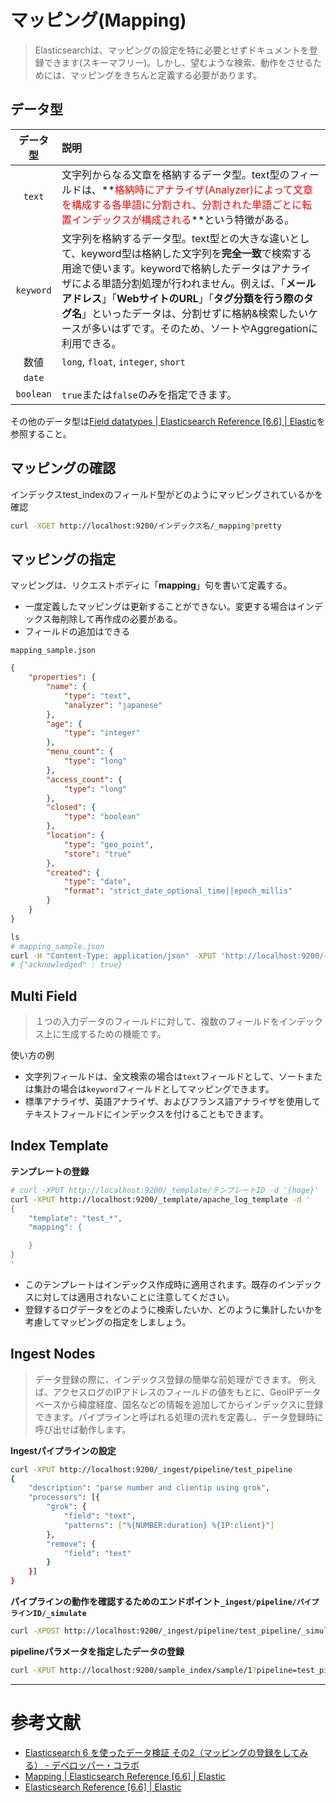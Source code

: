 # マッピング(Mapping)
> Elasticsearchは、マッピングの設定を特に必要とせずドキュメントを登録できます(スキーマフリー)。しかし、望むような検索、動作をさせるためには、マッピングをきちんと定義する必要があります。

## データ型

| データ型 | 説明 |
|:-------:|:-----|
| `text` | 文字列からなる文章を格納するデータ型。text型のフィールドは、**<font color="red">格納時にアナライザ(Analyzer)によって文章を構成する各単語に分割され、分割された単語ごとに転置インデックスが構成される</font>**という特徴がある。 |
| `keyword` | 文字列を格納するデータ型。text型との大きな違いとして、keyword型は格納した文字列を**完全一致**で検索する用途で使います。keywordで格納したデータはアナライザによる単語分割処理が行われません。例えば、「**メールアドレス**」「**WebサイトのURL**」「**タグ分類を行う際のタグ名**」といったデータは、分割せずに格納&検索したいケースが多いはずです。そのため、ソートやAggregationに利用できる。 |
| 数値 | `long`, `float`, `integer`, `short` |
| `date` |  |
| `boolean` | `true`または`false`のみを指定できます。 |

その他のデータ型は[Field datatypes | Elasticsearch Reference [6.6] | Elastic](https://www.elastic.co/guide/en/elasticsearch/reference/current/mapping-types.html)を参照すること。

## マッピングの確認
インデックスtest_indexのフィールド型がどのようにマッピングされているかを確認
```bash
curl -XGET http://localhost:9200/インデックス名/_mapping?pretty
```

## マッピングの指定
マッピングは、リクエストボディに「**mapping**」句を書いて定義する。

 - 一度定義したマッピングは更新することができない。変更する場合はインデックス毎削除して再作成の必要がある。
 - フィールドの追加はできる

`mapping_sample.json`
```json
{
    "properties": {
        "name": {
            "type": "text",
            "analyzer": "japanese‎"
        },
        "age": {
            "type": "integer"
        },
        "menu_count": {
            "type": "long"
        },
        "access_count": {
            "type": "long"
        },
        "closed": {
            "type": "boolean"
        },
        "location": {
            "type": "geo_point",
            "store": "true"
        },
        "created": {
            "type": "date",
            "format": "strict_date_optional_time||epoch_millis"
        }
    }
}
```
```bash
ls
# mapping_sample.json
curl -H "Content-Type: application/json" -XPUT 'http://localhost:9200/インデックス名/_mapping/タイプ名?pretty' -d @mapping_sample.json
# {"acknowledged" : true}
```


## Multi Field
> １つの入力データのフィールドに対して、複数のフィールドをインデックス上に生成するための機能です。

使い方の例

 - 文字列フィールドは、全文検索の場合は`text`フィールドとして、ソートまたは集計の場合は`keyword`フィールドとしてマッピングできます。
 - 標準アナライザ、英語アナライザ、およびフランス語アナライザを使用してテキストフィールドにインデックスを付けることもできます。

## Index Template

**テンプレートの登録**
```bash
# curl -XPUT http://localhost:9200/_template/テンプレートID -d '{hoge}'
curl -XPUT http://localhost:9200/_template/apache_log_template -d '
{
    "template": "test_*",
    "mapping": {

    }
}
'
```

 - このテンプレートはインデックス作成時に適用されます。既存のインデックスに対しては適用されないことに注意してください。
 - 登録するログデータをどのように検索したいか、どのように集計したいかを考慮してマッピングの指定をしましょう。

## Ingest Nodes
> データ登録の際に、インデックス登録の簡単な前処理ができます。
> 例えば、アクセスログのIPアドレスのフィールドの値をもとに、GeoIPデータベースから緯度経度、国名などの情報を追加してからインデックスに登録できます。パイプラインと呼ばれる処理の流れを定義し、データ登録時に呼び出せば動作します。


**Ingestパイプラインの設定**
```bash
curl -XPUT http://localhost:9200/_ingest/pipeline/test_pipeline
{
    "description": "parse number and clientip using grok",
    "processors": [{
        "grok": {
            "field": "text",
            "patterns": ["%{NUMBER:duration} %{IP:client}"]
        },
        "remove": {
            "field": "text"
        }
    }]
}
```

**パイプラインの動作を確認するためのエンドポイント`_ingest/pipeline/パイプラインID/_simulate`**
```bash
curl -XPOST http://localhost:9200/_ingest/pipeline/test_pipeline/_simulate
```

**pipelineパラメータを指定したデータの登録**
```bash
curl -XPUT http://localhost:9200/sample_index/sample/1?pipeline=test_pipeline
```


---
# 参考文献

 - [Elasticsearch 6 を使ったデータ検証 その2（マッピングの登録をしてみる） - デベロッパー・コラボ](https://developer-collaboration.com/2018/08/12/elasticsearch-6-2/)
 - [Mapping | Elasticsearch Reference [6.6] | Elastic](https://www.elastic.co/guide/en/elasticsearch/reference/current/mapping.html)
 - [Elasticsearch Reference [6.6] | Elastic](https://www.elastic.co/guide/en/elasticsearch/reference/6.6/index.html)